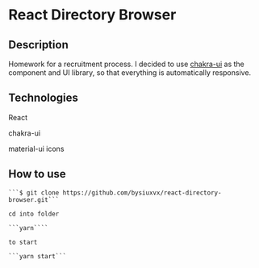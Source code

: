 # React Directory Browser

## Description

Homework for a recruitment process. I decided to use [chakra-ui](https://chakra-ui.com/) as the component and UI library, so that everything is automatically responsive.

## Technologies

React

chakra-ui

material-ui icons

## How to use

    ```$ git clone https://github.com/bysiuxvx/react-directory-browser.git```

    cd into folder

    ```yarn````

    to start

    ```yarn start```
